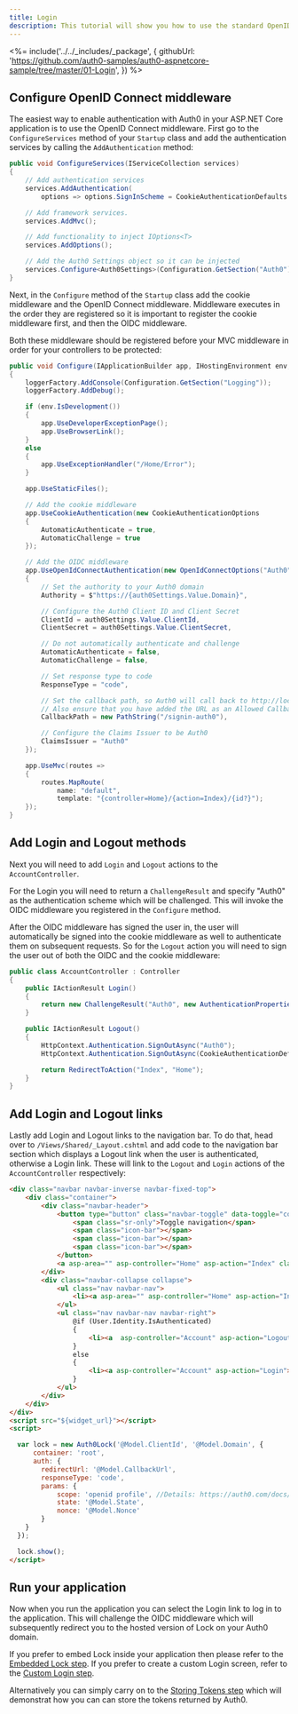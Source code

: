 ```yaml
---
title: Login
description: This tutorial will show you how to use the standard OpenID Connect middleware to add authentication to your web app.
---
```


<%= include('../../_includes/_package', {
  githubUrl: 'https://github.com/auth0-samples/auth0-aspnetcore-sample/tree/master/01-Login',
}) %>


## Configure OpenID Connect middleware

The easiest way to enable authentication with Auth0 in your ASP.NET Core application is to use the OpenID Connect middleware. First go to the `ConfigureServices` method of your `Startup` class and add the authentication services by calling the `AddAuthentication` method:

```cs
public void ConfigureServices(IServiceCollection services)
{
    // Add authentication services
    services.AddAuthentication(
        options => options.SignInScheme = CookieAuthenticationDefaults.AuthenticationScheme);

    // Add framework services.
    services.AddMvc();

    // Add functionality to inject IOptions<T>
    services.AddOptions();

    // Add the Auth0 Settings object so it can be injected
    services.Configure<Auth0Settings>(Configuration.GetSection("Auth0"));
}
```

Next, in the `Configure` method of the `Startup` class add the cookie middleware and the OpenID Connect middleware. Middleware executes in the order they are registered so it is important to register the cookie middleware first, and then the OIDC middleware. 

Both these middleware should be registered before your MVC middleware in order for your controllers to be protected:

```csharp
public void Configure(IApplicationBuilder app, IHostingEnvironment env, ILoggerFactory loggerFactory, IOptions<Auth0Settings> auth0Settings)
{
    loggerFactory.AddConsole(Configuration.GetSection("Logging"));
    loggerFactory.AddDebug();

    if (env.IsDevelopment())
    {
        app.UseDeveloperExceptionPage();
        app.UseBrowserLink();
    }
    else
    {
        app.UseExceptionHandler("/Home/Error");
    }

    app.UseStaticFiles();

    // Add the cookie middleware
    app.UseCookieAuthentication(new CookieAuthenticationOptions
    {
        AutomaticAuthenticate = true,
        AutomaticChallenge = true
    });

    // Add the OIDC middleware
    app.UseOpenIdConnectAuthentication(new OpenIdConnectOptions("Auth0")
    {
        // Set the authority to your Auth0 domain
        Authority = $"https://{auth0Settings.Value.Domain}",

        // Configure the Auth0 Client ID and Client Secret
        ClientId = auth0Settings.Value.ClientId,
        ClientSecret = auth0Settings.Value.ClientSecret,

        // Do not automatically authenticate and challenge
        AutomaticAuthenticate = false,
        AutomaticChallenge = false,

        // Set response type to code
        ResponseType = "code",

        // Set the callback path, so Auth0 will call back to http://localhost:60856/signin-auth0 
        // Also ensure that you have added the URL as an Allowed Callback URL in your Auth0 dashboard 
        CallbackPath = new PathString("/signin-auth0"),

        // Configure the Claims Issuer to be Auth0
        ClaimsIssuer = "Auth0"
    });

    app.UseMvc(routes =>
    {
        routes.MapRoute(
            name: "default",
            template: "{controller=Home}/{action=Index}/{id?}");
    });
}
```

## Add Login and Logout methods

Next you will need to add `Login` and `Logout` actions to the `AccountController`. 

For the Login you will need to return a `ChallengeResult` and specify "Auth0" as the authentication scheme which will be challenged. This will invoke the OIDC middleware you registered in the `Configure` method.

After the OIDC middleware has signed the user in, the user will automatically be signed into the cookie middleware as well to authenticate them on subsequent requests. So for the `Logout` action you will need to sign the user out of both the OIDC and the cookie middleware: 

```cs
public class AccountController : Controller
{
    public IActionResult Login()
    {
        return new ChallengeResult("Auth0", new AuthenticationProperties() { RedirectUri = "/" });
    }

    public IActionResult Logout()
    {
        HttpContext.Authentication.SignOutAsync("Auth0");
        HttpContext.Authentication.SignOutAsync(CookieAuthenticationDefaults.AuthenticationScheme);

        return RedirectToAction("Index", "Home");
    }
}
```

## Add Login and Logout links

Lastly add Login and Logout links to the navigation bar. To do that, head over to `/Views/Shared/_Layout.cshtml` and add code to the navigation bar section which displays a Logout link when the user is authenticated, otherwise a Login link. These will link to the `Logout` and `Login` actions of the `AccountController` respectively:  

```html
<div class="navbar navbar-inverse navbar-fixed-top">
    <div class="container">
        <div class="navbar-header">
            <button type="button" class="navbar-toggle" data-toggle="collapse" data-target=".navbar-collapse">
                <span class="sr-only">Toggle navigation</span>
                <span class="icon-bar"></span>
                <span class="icon-bar"></span>
                <span class="icon-bar"></span>
            </button>
            <a asp-area="" asp-controller="Home" asp-action="Index" class="navbar-brand">SampleMvcApp</a>
        </div>
        <div class="navbar-collapse collapse">
            <ul class="nav navbar-nav">
                <li><a asp-area="" asp-controller="Home" asp-action="Index">Home</a></li>
            </ul>
            <ul class="nav navbar-nav navbar-right">
                @if (User.Identity.IsAuthenticated)
                {
                    <li><a  asp-controller="Account" asp-action="Logout">Logout</a></li>
                }
                else
                {
                    <li><a asp-controller="Account" asp-action="Login">Login</a></li>
                }
            </ul>
        </div>
    </div>
</div>
<script src="${widget_url}"></script>
<script>

  var lock = new Auth0Lock('@Model.ClientId', '@Model.Domain', {
      container: 'root',
      auth: {
        redirectUrl: '@Model.CallbackUrl',
        responseType: 'code',
        params: {
            scope: 'openid profile', //Details: https://auth0.com/docs/scopes
            state: '@Model.State',
            nonce: '@Model.Nonce'
        }
    }
  });

  lock.show();
</script>
```

## Run your application

Now when you run the application you can select the Login link to log in to the application. This will challenge the OIDC middleware which will subsequently redirect you to the hosted version of Lock on your Auth0 domain.

If you prefer to embed Lock inside your application then please refer to the [Embedded Lock step](/quickstart/webapp/aspnet-core/02-login-embedded-lock). If you prefer to create a custom Login screen, refer to the [Custom Login step](/quickstart/webapp/aspnet-core/03-login-custom). 

Alternatively you can simply carry on to the [Storing Tokens step](/quickstart/webapp/aspnet-core/04-storing-tokens) which will demonstrat how you can can store the tokens returned by Auth0.